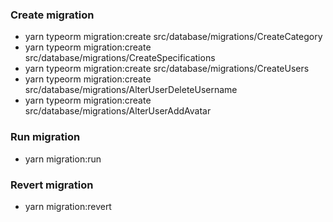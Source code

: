 ### Create migration

- yarn typeorm migration:create src/database/migrations/CreateCategory 
- yarn typeorm migration:create src/database/migrations/CreateSpecifications
- yarn typeorm migration:create src/database/migrations/CreateUsers
- yarn typeorm migration:create src/database/migrations/AlterUserDeleteUsername
- yarn typeorm migration:create src/database/migrations/AlterUserAddAvatar

### Run migration

- yarn migration:run

### Revert migration

- yarn migration:revert